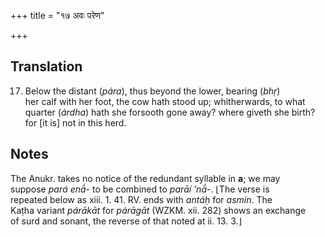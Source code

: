 +++
title = "१७ अवः परेण"

+++
## Translation
17. Below the distant (*pára*), thus beyond the lower, bearing (*bhṛ*)  
her calf with her foot, the cow hath stood up; whitherwards, to what  
quarter (*árdha*) hath she forsooth gone away? where giveth she birth?  
for \[it is\] not in this herd.

## Notes
The Anukr. takes no notice of the redundant syllable in **a**; we may  
suppose *pará enā́-* to be combined to *parāí ’nā́-*. ⌊The verse is  
repeated below as xiii. 1. 41. RV. ends with *antáḥ* for *asmín*. The  
Kaṭha variant *párākāt* for *párāgāt* (WZKM. xii. 282) shows an exchange  
of surd and sonant, the reverse of that noted at ii. 13. 3.⌋
